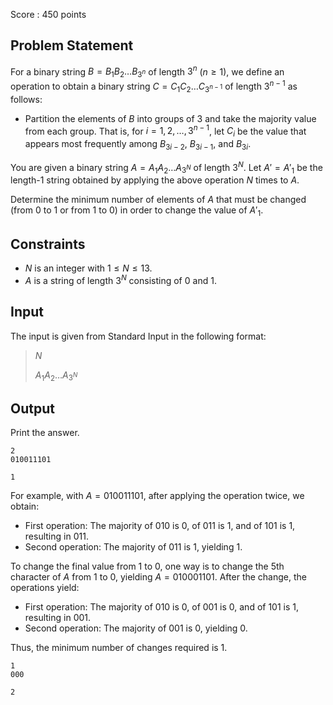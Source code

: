 Score : $450$ points

## Problem Statement

For a binary string $B = B_1 B_2 \dots B_{3^n}$ of length $3^n$ ($n \geq 1$), we define an operation to obtain a binary string $C = C_1 C_2 \dots C_{3^{n-1}}$ of length $3^{n-1}$ as follows:

- Partition the elements of $B$ into groups of $3$ and take the majority value from each group. That is, for $i=1,2,\dots,3^{n-1}$, let $C_i$ be the value that appears most frequently among $B_{3i-2}$, $B_{3i-1}$, and $B_{3i}$.

You are given a binary string $A = A_1 A_2 \dots A_{3^N}$ of length $3^N$. Let $A' = A'_1$ be the length-$1$ string obtained by applying the above operation $N$ times to $A$.

Determine the minimum number of elements of $A$ that must be changed (from $0$ to $1$ or from $1$ to $0$) in order to change the value of $A'_1$.

## Constraints

- $N$ is an integer with $1 \leq N \leq 13$.
- $A$ is a string of length $3^N$ consisting of $0$ and $1$.

## Input

The input is given from Standard Input in the following format:

> $N$
> 
> $A_1 A_2 \dots A_{3^N}$

## Output

Print the answer.

```input1
2
010011101
```

```output1
1
```

For example, with $A=010011101$, after applying the operation twice, we obtain:

- First operation: The majority of $010$ is $0$, of $011$ is $1$, and of $101$ is $1$, resulting in $011$.
- Second operation: The majority of $011$ is $1$, yielding $1$.

To change the final value from $1$ to $0$, one way is to change the 5th character of $A$ from $1$ to $0$, yielding $A=010001101$. After the change, the operations yield:

- First operation: The majority of $010$ is $0$, of $001$ is $0$, and of $101$ is $1$, resulting in $001$.
- Second operation: The majority of $001$ is $0$, yielding $0$.

Thus, the minimum number of changes required is $1$.

```input2
1
000
```

```output2
2
```